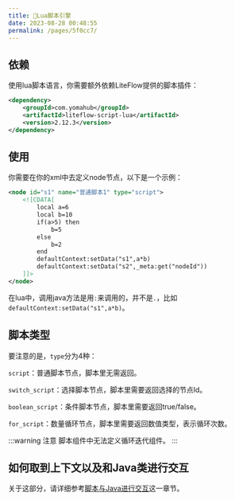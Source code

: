 ```yaml
---
title: 🍝Lua脚本引擎
date: 2023-08-28 00:48:55
permalink: /pages/5f0cc7/
---
```


## 依赖

使用lua脚本语言，你需要额外依赖LiteFlow提供的脚本插件：

```xml
<dependency>
    <groupId>com.yomahub</groupId>
    <artifactId>liteflow-script-lua</artifactId>
    <version>2.12.3</version>
</dependency>
```

## 使用

你需要在你的xml中去定义node节点，以下是一个示例：

```xml
<node id="s1" name="普通脚本1" type="script">
    <![CDATA[
        local a=6
        local b=10
        if(a>5) then
            b=5
        else
            b=2
        end
        defaultContext:setData("s1",a*b)
        defaultContext:setData("s2",_meta:get("nodeId"))
    ]]>
</node>
```

在lua中，调用java方法是用`:`来调用的，并不是`.`，比如`defaultContext:setData("s1",a*b)`。

## 脚本类型

要注意的是，`type`分为4种：

`script`：普通脚本节点，脚本里无需返回。

`switch_script`：选择脚本节点，脚本里需要返回选择的节点Id。

`boolean_script`：条件脚本节点，脚本里需要返回true/false。

`for_script`：数量循环节点，脚本里需要返回数值类型，表示循环次数。

:::warning 注意
脚本组件中无法定义循环迭代组件。
:::

## 如何取到上下文以及和Java类进行交互

关于这部分，请详细参考[脚本与Java进行交互](/pages/d861c8/)这一章节。